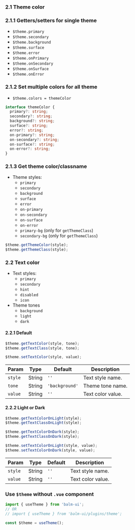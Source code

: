 ### 2.1 Theme color

### 2.1.1 Getters/setters for single theme

- `$theme.primary`
- `$theme.secondary`
- `$theme.background`
- `$theme.surface`
- `$theme.error`
- `$theme.onPrimary`
- `$theme.onSecondary`
- `$theme.onSurface`
- `$theme.onError`

### 2.1.2 Set multiple colors for all theme

- `$theme.colors = themeColor`

```ts
interface themeColor {
  primary?: string;
  secondary?: string;
  background?: string;
  surface?: string;
  error?: string;
  on-primary?: string;
  on-secondary?: string;
  on-surface?: string;
  on-error?: string;
}
```

### 2.1.3 Get theme color/classname

- Theme styles:
  - `primary`
  - `secondary`
  - `background`
  - `surface`
  - `error`
  - `on-primary`
  - `on-secondary`
  - `on-surface`
  - `on-error`
  - `primary-bg` (only for `getThemeClass`)
  - `secondary-bg` (only for `getThemeClass`)

```js
$theme.getThemeColor(style);
$theme.getThemeClass(style);
```

### 2.2 Text color

- Text styles:
  - `primary`
  - `secondary`
  - `hint`
  - `disabled`
  - `icon`
- Theme tones
  - `background`
  - `light`
  - `dark`

#### 2.2.1 Default

```js
$theme.getTextColor(style, tone);
$theme.getTextClass(style, tone);
```

```js
$theme.setTextColor(style, value);
```

| Param   | Type   | Default        | Description       |
| ------- | ------ | -------------- | ----------------- |
| `style` | String | `''`           | Text style name.  |
| `tone`  | String | `'background'` | Theme tone name.  |
| `value` | String | `''`           | Text color value. |

#### 2.2.2 Light or Dark

```js
$theme.getTextColorOnLight(style);
$theme.getTextClassOnLight(style);

$theme.getTextColorOnDark(style);
$theme.getTextClassOnDark(style);
```

```js
$theme.setTextColorOnLight(style, value);
$theme.setTextColorOnDark(style, value);
```

| Param   | Type   | Default | Description       |
| ------- | ------ | ------- | ----------------- |
| `style` | String | `''`    | Text style name.  |
| `value` | String | `''`    | Text color value. |

### Use `$theme` without `.vue` component

```js
import { useTheme } from 'balm-ui';
// OR
// import { useTheme } from 'balm-ui/plugins/theme';

const $theme = useTheme();
```
